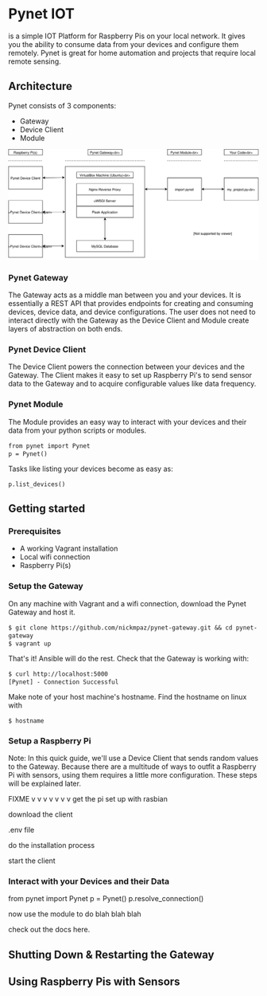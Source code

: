 # Pynet IOT

is a simple IOT Platform for Raspberry Pis on your local network. It gives you
the ability to consume data from your devices and configure them remotely. 
Pynet is great for home automation and projects that require local remote sensing.

## Architecture

Pynet consists of 3 components: 
    
- Gateway
- Device Client
- Module

![Pynet Architecture](https://github.com/nickmpaz/pynet-user-guide/blob/master/images/pynet.svg)

### Pynet Gateway 

The Gateway acts as a middle man between you and your devices. It is
essentially a REST API that provides endpoints for creating and consuming
devices, device data, and device configurations. The user does not need to 
interact directly with the Gateway as the Device Client and Module create
layers of abstraction on both ends.

### Pynet Device Client

The Device Client powers the connection between your devices and the Gateway. 
The Client makes it easy to set up Raspberry Pi's to send sensor data to the 
Gateway and to acquire configurable values like data frequency.

### Pynet Module

The Module provides an easy way to interact with your devices and their data
from your python scripts or modules. 

    from pynet import Pynet
    p = Pynet()

Tasks like listing your devices become as easy as:

    p.list_devices()

## Getting started

### Prerequisites

- A working Vagrant installation 
- Local wifi connection
- Raspberry Pi(s)

### Setup the Gateway

On any machine with Vagrant and a wifi connection, download the Pynet Gateway
and host it.

    $ git clone https://github.com/nickmpaz/pynet-gateway.git && cd pynet-gateway
    $ vagrant up

That's it! Ansible will do the rest. Check that the Gateway is working with:

    $ curl http://localhost:5000
    [Pynet] - Connection Successful

Make note of your host machine's hostname. Find the hostname on linux with

    $ hostname

### Setup a Raspberry Pi

Note: In this quick guide, we'll use a Device Client that sends random values to the
Gateway. Because there are a multitude of ways to outfit a Raspberry Pi with sensors, 
using them requires a little more configuration. These steps will be explained later.

FIXME v v v v v v v
get the pi set up with rasbian

download the client

.env file

do the installation process

start the client

### Interact with your Devices and their Data

from pynet import Pynet
p = Pynet()
p.resolve_connection()

now use the module to do blah blah blah

check out the docs here.

## Shutting Down & Restarting the Gateway

## Using Raspberry Pis with Sensors


